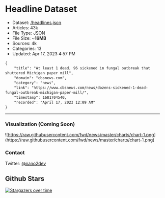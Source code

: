 # Headline Dataset

- Dataset: [/headlines.json](https://raw.githubusercontent.com/fwd/news/master/headlines.json) 
- Articles: 43k
- File Type: JSON
- File Size: ~**16MB**
- Sources: 4k
- Categories: 13
- Updated: Apr 17, 2023 4:57 PM

```
{
    "title": "At least 1 dead, 96 sickened in fungal outbreak that shuttered Michigan paper mill",
    "domain": "cbsnews.com",
    "category": "news",
    "link": "https://www.cbsnews.com/news/dozens-sickened-1-dead-fungal-outbreak-michigan-paper-mill/",
    "timestamp": 1681704540,
    "recorded": "April 17, 2023 12:09 AM"
}
```

---

### Visualization (Coming Soon)

![https://raw.githubusercontent.com/fwd/news/master/charts/chart-1.png](https://raw.githubusercontent.com/fwd/news/master/charts/chart-1.png)

### Contact 

Twitter: [@nano2dev](https://twitter.com/nano2dev)

## Github Stars

[![Stargazers over time](https://starchart.cc/fwd/news.svg)](https://starchart.cc/fwd/news)
